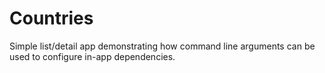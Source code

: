 # Countries

Simple list/detail app demonstrating how command line arguments can be used to configure in-app dependencies.
